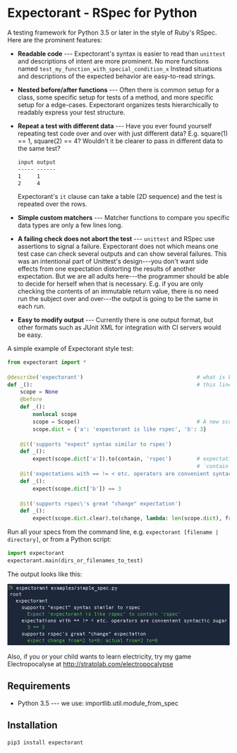 Expectorant - RSpec for Python
==============================

A testing framework for Python 3.5 or later in the style of Ruby's RSpec.  Here
are the prominent features:

* __Readable code__ --- Expectorant's syntax is easier to read than `unittest` and
  descriptions of intent are more prominent.  No more functions named `test_my_function_with_special_condition_x`
  Instead situations and descriptions of the expected behavior are easy-to-read strings.

* __Nested before/after functions__ --- Often there is common setup for a class, some specific setup for
  tests of a method, and more specific setup for a edge-cases.  Expectorant organizes
  tests hierarchically to readably express your test structure.

* __Repeat a test with different data__ --- Have you ever found yourself repeating test code over and over with
  just different data? E.g. square(1) == 1, square(2) == 4?  Wouldn't it be clearer to pass in different data to the same test?
  ```
  input output
  ----- ------
  1     1
  2     4
  ```
  Expectorant's `it` clause can take a table (2D sequence) and the test is repeated over the rows.
  
* __Simple custom matchers__ --- Matcher functions to compare you specific data types
  are only a few lines long.

* __A failing check does not abort the test__ --- `unittest` and RSpec use
  assertions to signal a failure. Expectorant does not which means one test
  case can check several outputs and can show several failures.  This was an
  intentional part of Unittest's design---you don't want side effects from one
  expectation distorting the results of another expectation.  But we are all
  adults here---the programmer should be able to decide for herself when that is necessary.  E.g. if
  you are only checking the contents of an immutable return value, there is no
  need run the subject over and over---the output is going to be the same in
  each run.

* __Easy to modify output__ --- Currently there is one output format, but other
  formats such as JUnit XML for integration with CI servers would be easy.

A simple example of Expectorant style test:

```python
from expectorant import *

@describe('expectorant')                                    # what is being specified in this file?
def _():                                                    # this line is a bit ugly but not too bad.
    scope = None
    @before
    def _():
        nonlocal scope
        scope = Scope()                                     # A new scope every test run
        scope.dict = {'a': 'expectorant is like rspec', 'b': 3}

    @it('supports "expect" syntax similar to rspec')
    def _():
        expect(scope.dict['a']).to(contain, 'rspec')        # expectations are similar to RSpec.
                                                            # `contain` is just a matcher function.
    @it('expectations with == != < etc. operators are convenient syntactic sugar')
    def _():
        expect(scope.dict['b']) == 3

    @it('supports rspec\'s great "change" expectation')
    def _():
        expect(scope.dict.clear).to(change, lambda: len(scope.dict), frm=2, to=0)
```

Run all your specs from the command line, e.g. `expectorant [filename | directory]`,
or from a Python script:

```python
import expectorant
expectorant.main(dirs_or_filenames_to_test)
```

The output looks like this:

<img src="./docs/simple_spec.png" width=537 height=139 />

Also, if you or your child wants to learn electricity, try my game
Electropocalyse at http://stratolab.com/electropocalypse

Requirements
------------
* Python 3.5 --- we use: importlib.util.module_from_spec

Installation
------------

```
pip3 install expectorant
```

